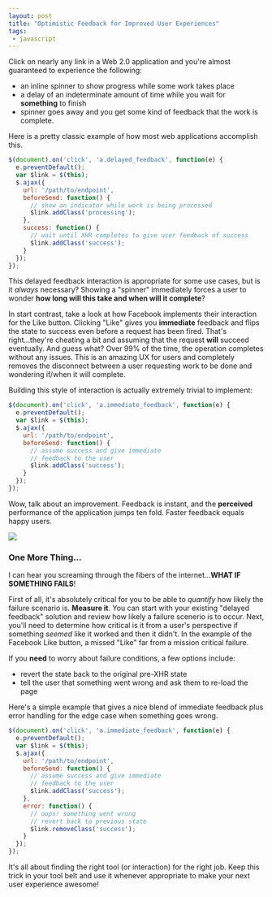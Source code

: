 ```yaml
---
layout: post
title: "Optimistic Feedback for Improved User Experiences"
tags:
 - javascript
---
```


Click on nearly any link in a Web 2.0 application and you're almost guaranteed to experience the following:

* an inline spinner to show progress while some work takes place
* a delay of an indeterminate amount of time while you wait for **something** to finish
* spinner goes away and you get some kind of feedback that the work is complete.

Here is a pretty classic example of how most web applications accomplish this.

```javascript
$(document).on('click', 'a.delayed_feedback', function(e) {
  e.preventDefault();
  var $link = $(this);
  $.ajax({
    url: '/path/to/endpoint',
    beforeSend: function() {
      // show an indicator while work is being processed
      $link.addClass('processing');
    },
    success: function() {
      // wait until XHR completes to give user feedback of success
      $link.addClass('success');
    }
  });
});
```

This delayed feedback interaction is appropriate for some use cases, but is it *always* necessary?  Showing a "spinner" immediately forces a user to wonder **how long will this take and when will it complete**?

In start contrast, take a look at how Facebook implements their interaction for the Like button.  Clicking "Like" gives you **immediate** feedback and flips the state to success even before a request has been fired.  That's right...they're cheating a bit and assuming that the request **will** succeed eventually.  And guess what?  Over 99% of the time, the operation completes without any issues.  This is an amazing UX for users and completely removes the disconnect between a user requesting work to be done and wondering if/when it will complete.

Building this style of interaction is actually extremely trivial to implement:

```javascript
$(document).on('click', 'a.immediate_feedback', function(e) {
  e.preventDefault();
  var $link = $(this);
  $.ajax({
    url: '/path/to/endpoint',
    beforeSend: function() {
      // assume success and give immediate
      // feedback to the user
      $link.addClass('success');
    }
  });
});
```

Wow, talk about an improvement.  Feedback is instant, and the **perceived** performance of the application jumps ten fold.  Faster feedback equals happy users.

![](http://farm6.staticflickr.com/5017/5428693024_f2c76f1d00.jpg)


### One More Thing...

I can hear you screaming through the fibers of the internet...**WHAT IF SOMETHING FAILS**!

First of all, it's absolutely critical for you to be able to *quantify* how likely the failure scenario is.  **Measure it**.  You can start with your existing "delayed feedback" solution and review how likely a failure scenerio is to occur.  Next, you'll need to determine how critical is it from a user's perspective if something *seemed* like it worked and then it didn't.  In the example of the Facebook Like button, a missed "Like" far from a mission critical failure.

If you **need** to worry about failure conditions, a few options include:

* revert the state back to the original pre-XHR state
* tell the user that something went wrong and ask them to re-load the page

Here's a simple example that gives a nice blend of immediate feedback plus error handling for the edge case when something goes wrong.

```javascript
$(document).on('click', 'a.immediate_feedback', function(e) {
  e.preventDefault();
  var $link = $(this);
  $.ajax({
    url: '/path/to/endpoint',
    beforeSend: function() {
      // assume success and give immediate
      // feedback to the user
      $link.addClass('success');
    },
    error: function() {
      // oops! something went wrong
      // revert back to previous state
      $link.removeClass('success');
    }
  });
});
```

It's all about finding the right tool (or interaction) for the right job.  Keep this trick in your tool belt and use it whenever appropriate to make your next user experience awesome!
